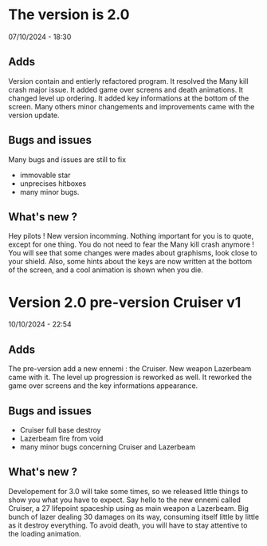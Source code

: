 # The version is 2.0
07/10/2024 - 18:30

## Adds
Version contain and entierly refactored program.
It resolved the Many kill crash major issue.
It added game over screens and death animations.
It changed level up ordering.
It added key informations at the bottom of the screen.
Many others minor changements and improvements came with the version update.

## Bugs and issues
Many bugs and issues are still to fix
- immovable star
- unprecises hitboxes
- many minor bugs.

## What's new ?
Hey pilots ! New version incomming. Nothing important for you is to quote, except for one thing. You do not need to fear the Many kill crash anymore ! You will see that some changes were mades about graphisms, look close to your shield. Also, some hints about the keys are now written at the bottom of the screen, and a cool animation is shown when you die.


# Version 2.0 pre-version Cruiser v1
10/10/2024 - 22:54

## Adds
The pre-version add a new ennemi : the Cruiser.
New weapon Lazerbeam came with it.
The level up progression is reworked as well.
It reworked the game over screens and the key informations appearance.

## Bugs and issues
- Cruiser full base destroy
- Lazerbeam fire from void
- many minor bugs concerning Cruiser and Lazerbeam

## What's new ?
Developement for 3.0 will take some times, so we released little things to show you what you have to expect. Say hello to the new ennemi called Cruiser, a 27 lifepoint spaceship using as main weapon a Lazerbeam. Big bunch of lazer dealing 30 damages on its way, consuming itself little by little as it destroy everything. To avoid death, you will have to stay attentive to the loading animation.

